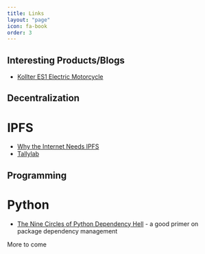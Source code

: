 ```yaml
---
title: Links
layout: "page"
icon: fa-book
order: 3
---
```


Interesting Products/Blogs
------

* [Kollter ES1 Electric Motorcycle](https://electrek.co/2021/10/26/north-americas-most-affordable-70-mph-electric-motorcycle-is-already-here-and-no-one-noticed/)


Decentralization
------

IPFS
====

* [Why the Internet Needs IPFS](https://techcrunch.com/2015/10/04/why-the-internet-needs-ipfs-before-its-too-late/)
* [Tallylab](https://tallylab.com)

Programming
------

Python
===========

* [The Nine Circles of Python Dependency Hell](https://medium.com/knerd/the-nine-circles-of-python-dependency-hell-481d53e3e025) - a good primer on package dependency management

More to come
